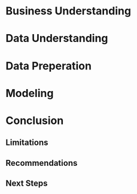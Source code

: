 # Business Understanding

# Data Understanding

# Data Preperation

# Modeling

# Conclusion

## Limitations

## Recommendations

## Next Steps
